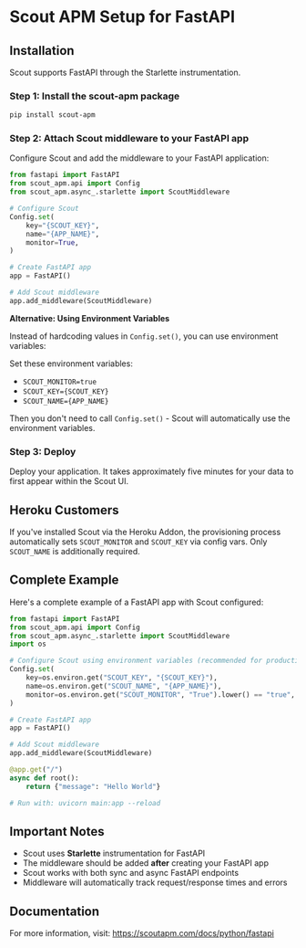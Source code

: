 # Scout APM Setup for FastAPI

## Installation

Scout supports FastAPI through the Starlette instrumentation.

### Step 1: Install the scout-apm package

```bash
pip install scout-apm
```

### Step 2: Attach Scout middleware to your FastAPI app

Configure Scout and add the middleware to your FastAPI application:

```python
from fastapi import FastAPI
from scout_apm.api import Config
from scout_apm.async_.starlette import ScoutMiddleware

# Configure Scout
Config.set(
    key="{SCOUT_KEY}",
    name="{APP_NAME}",
    monitor=True,
)

# Create FastAPI app
app = FastAPI()

# Add Scout middleware
app.add_middleware(ScoutMiddleware)
```

**Alternative: Using Environment Variables**

Instead of hardcoding values in `Config.set()`, you can use environment variables:

Set these environment variables:
- `SCOUT_MONITOR=true`
- `SCOUT_KEY={SCOUT_KEY}`
- `SCOUT_NAME={APP_NAME}`

Then you don't need to call `Config.set()` - Scout will automatically use the environment variables.

### Step 3: Deploy

Deploy your application. It takes approximately five minutes for your data to first appear within the Scout UI.

## Heroku Customers

If you've installed Scout via the Heroku Addon, the provisioning process automatically sets `SCOUT_MONITOR` and `SCOUT_KEY` via config vars. Only `SCOUT_NAME` is additionally required.

## Complete Example

Here's a complete example of a FastAPI app with Scout configured:

```python
from fastapi import FastAPI
from scout_apm.api import Config
from scout_apm.async_.starlette import ScoutMiddleware
import os

# Configure Scout using environment variables (recommended for production)
Config.set(
    key=os.environ.get("SCOUT_KEY", "{SCOUT_KEY}"),
    name=os.environ.get("SCOUT_NAME", "{APP_NAME}"),
    monitor=os.environ.get("SCOUT_MONITOR", "True").lower() == "true",
)

# Create FastAPI app
app = FastAPI()

# Add Scout middleware
app.add_middleware(ScoutMiddleware)

@app.get("/")
async def root():
    return {"message": "Hello World"}

# Run with: uvicorn main:app --reload
```

## Important Notes

- Scout uses **Starlette** instrumentation for FastAPI
- The middleware should be added **after** creating your FastAPI app
- Scout works with both sync and async FastAPI endpoints
- Middleware will automatically track request/response times and errors

## Documentation

For more information, visit: https://scoutapm.com/docs/python/fastapi
